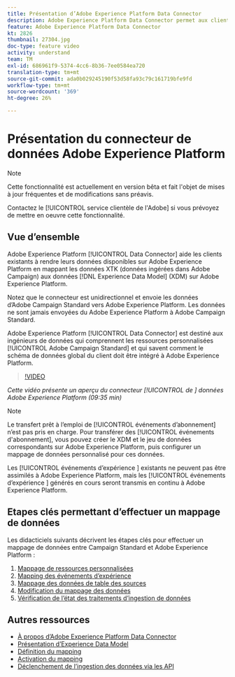 ```yaml
---
title: Présentation d’Adobe Experience Platform Data Connector
description: Adobe Experience Platform Data Connector permet aux clients existants de rendre leurs données disponibles sur Adobe Experience Platform en mappant les données XTK (données ingérées dans Campaign) avec les données XDM (Experience Data Model) sur Adobe Experience Platform.
feature: Adobe Experience Platform Data Connector
kt: 2826
thumbnail: 27304.jpg
doc-type: feature video
activity: understand
team: TM
exl-id: 686961f9-5374-4cc6-8b36-7ee0584ea720
translation-type: tm+mt
source-git-commit: ada0b029245190f53d58fa93c79c161719bfe9fd
workflow-type: tm+mt
source-wordcount: '369'
ht-degree: 26%

---
```


# Présentation du connecteur de données Adobe Experience Platform 

>[!NOTE]
>
>Cette fonctionnalité est actuellement en version bêta et fait l&#39;objet de mises à jour fréquentes et de modifications sans préavis.
>
>Contactez le [!UICONTROL service clientèle de l&#39;Adobe] si vous prévoyez de mettre en oeuvre cette fonctionnalité.

## Vue d’ensemble

Adobe Experience Platform [!UICONTROL Data Connector] aide les clients existants à rendre leurs données disponibles sur Adobe Experience Platform en mappant les données XTK (données ingérées dans Adobe Campaign) aux données [!DNL Experience Data Model] (XDM) sur Adobe Experience Platform.

Notez que le connecteur est unidirectionnel et envoie les données d’Adobe Campaign Standard vers Adobe Experience Platform. Les données ne sont jamais envoyées du Adobe Experience Platform à Adobe Campaign Standard.

Adobe Experience Platform [!UICONTROL Data Connector] est destiné aux ingénieurs de données qui comprennent les ressources personnalisées [!UICONTROL Adobe Campaign Standard] et qui savent comment le schéma de données global du client doit être intégré à Adobe Experience Platform.

>[!VIDEO](https://video.tv.adobe.com/v/27304?quality=12)

*Cette vidéo présente un aperçu du connecteur [!UICONTROL  de ] données Adobe Experience Platform (09:35 min)*

>[!NOTE]
>
>Le transfert prêt à l’emploi de [!UICONTROL événements d’abonnement] n’est pas pris en charge. Pour transférer des [!UICONTROL événements d&#39;abonnement], vous pouvez créer le XDM et le jeu de données correspondants sur Adobe Experience Platform, puis configurer un mappage de données personnalisé pour ces données.
>
>Les [!UICONTROL événements d’expérience ] existants ne peuvent pas être assimilés à Adobe Experience Platform, mais les [!UICONTROL événements d’expérience ] générés en cours seront transmis en continu à Adobe Experience Platform.

## Etapes clés permettant d’effectuer un mappage de données

Les didacticiels suivants décrivent les étapes clés pour effectuer un mappage de données entre Campaign Standard et Adobe Experience Platform :

1. [Mappage de ressources personnalisées](/help/administrating/adobe-experience-platform-data-connector/mapping-custom-resources.md)
2. [Mapping des événements d’expérience](/help/administrating/adobe-experience-platform-data-connector/mapping-experience-events.md)
3. [Mappage des données de table des sources](/help/administrating/adobe-experience-platform-data-connector/mapping-seed-table-data.md)
4. [Modification du mappage des données](/help/administrating/adobe-experience-platform-data-connector/modifying-data-mapping.md)
5. [Vérification de l’état des traitements d’ingestion de données](/help/administrating/adobe-experience-platform-data-connector/checking-status-of-data-ingestion-jobs.md)

## Autres ressources

* [À propos d’Adobe Experience Platform Data Connector](https://docs.adobe.com/content/help/en/campaign-standard/using/administrating/mapping-campaign-and-aep-data/aep-about-data-connector.html)
* [Présentation d’Experience Data Model](https://docs.adobe.com/content/help/en/campaign-standard/using/administrating/mapping-campaign-and-aep-data/aep-data-model-overview.html)
* [Définition du mapping](https://docs.adobe.com/content/help/en/campaign-standard/using/administrating/mapping-campaign-and-aep-data/aep-mapping-definition.html)
* [Activation du mapping](https://docs.adobe.com/content/help/en/campaign-standard/using/administrating/mapping-campaign-and-aep-data/aep-mapping-activation.html)
* [Déclenchement de l’ingestion des données via les API](https://docs.adobe.com/content/help/en/campaign-standard/using/administrating/mapping-campaign-and-aep-data/aep-triggering-data-ingestion.html)
